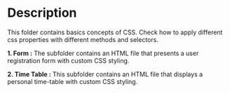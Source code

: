 # Description
 This folder contains basics concepts of CSS. Check how to apply different css properties with different methods and selectors. 

**1. Form :** The subfolder contains an HTML file that presents a user registration form with custom CSS styling.


**2. Time Table :** This subfolder contains an HTML file that displays a personal time-table with custom CSS styling.


